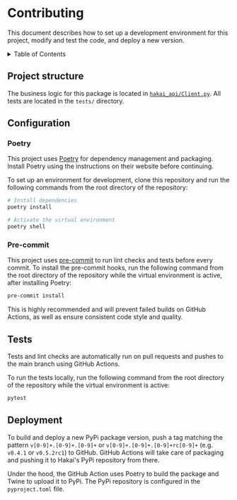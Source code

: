 # Contributing

This document describes how to set up a development environment for this project, modify
and test the code, and deploy a new version.

<details>

<summary>Table of Contents</summary>

[Project structure](#project-structure)

[Configuration](#configuration)

[Tests](#tests)

[Deployment](#deployment)

</details>

## Project structure

The business logic for this package is located
in [`hakai_api/Client.py`](hakai_api/Client.py).
All tests are located in the `tests/` directory.

## Configuration

### Poetry

This project uses [Poetry](https://python-poetry.org/) for dependency management and
packaging. Install Poetry using the instructions on their website before continuing.

To set up an environment for development, clone this repository and run the following
commands from the root directory of the repository:

```bash
# Install dependencies
poetry install

# Activate the virtual environment
poetry shell
```

### Pre-commit

This project uses [pre-commit](https://pre-commit.com/) to run lint checks and tests
before every commit. To install the pre-commit hooks, run the following command from the
root directory of the repository while the virtual environment is active, after
installing Poetry:

```bash
pre-commit install
```

This is highly recommended and will prevent failed builds on GitHub Actions, as well as
ensure consistent code style and quality.

## Tests

Tests and lint checks are automatically run on pull requests and pushes to the main
branch
using GitHub Actions.

To run the tests locally, run the following command from the root directory of the
repository
while the virtual environment is active:

```bash
pytest
```

## Deployment

To build and deploy a new PyPi package version, push a tag matching the
pattern `v[0-9]+.[0-9]+.[0-9]+` or `v[0-9]+.[0-9]+.[0-9]+rc[0-9]+` (e.g. `v0.4.1`
or `v0.5.2rc1`) to GitHub. GitHub Actions will take care of packaging and pushing it
to Hakai's PyPi repository from there.

Under the hood, the GitHub Action uses Poetry to build the package and Twine to upload
it to PyPi. The PyPi repository is configured in the `pyproject.toml` file.
